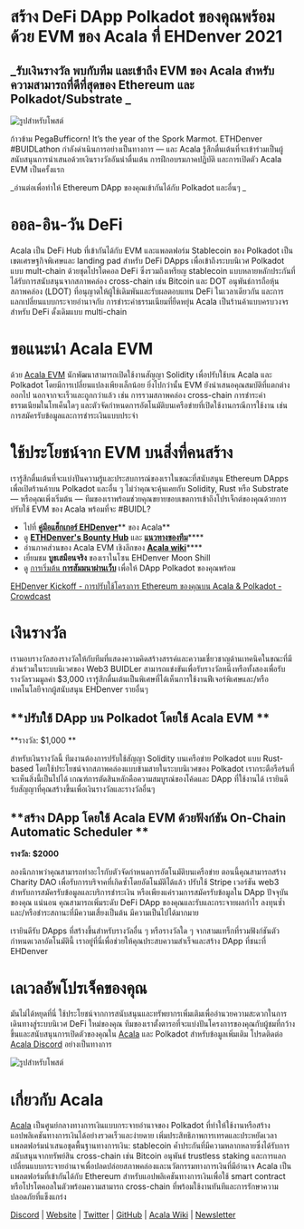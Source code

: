 # สร้าง DeFi DApp Polkadot ของคุณพร้อมด้วย EVM ของ Acala ที่ EHDenver 2021

## _รับเงินรางวัล พบกับทีม และเข้าถึง EVM ของ Acala สำหรับความสามารถที่ดีที่สุดของ Ethereum และ Polkadot/Substrate _

![รูปสำหรับโพสต์](https://miro.medium.com/max/2560/1*OKzZKcRtTyzG9XexXTWwNw.png)

ก้าวข้าม PegaBufficorn!  It’s the year of the Spork Marmot. ETHDenver #BUIDLathon กำลังดำเนินการอย่างเป็นทางการ — และ Acala รู้สึกตื่นเต้นที่จะเข้าร่วมเป็นผู้สนับสนุนการนำเสนอด้วยเงินรางวัลอันน่าตื่นเต้น การฝึกอบรมภาคปฏิบัติ และการเปิดตัว Acala EVM เป็นครั้งแรก

_อ่านต่อเพื่อทำให้ Ethereum DApp ของคุณเข้ากันได้กับ Polkadot และอื่นๆ _

# ออล-อิน-วัน DeFi

Acala เป็น DeFi Hub ที่เข้ากันได้กับ EVM และแพลตฟอร์ม Stablecoin ของ Polkadot  เป็นเขตเศรษฐกิจพิเศษและ landing pad สำหรับ DeFi DApps เพื่อเข้าถึงระบบนิเวศ Polkadot แบบ mult-chain ด้วยชุดโปรโตคอล DeFi ซึ่งรวมถึงเหรียญ stablecoin แบบหลายหลักประกันที่ได้รับการสนับสนุนจากสภาพคล่อง cross-chain เช่น Bitcoin และ DOT อนุพันธ์การถือหุ้นสภาพคล่อง (LDOT) ที่อนุญาตให้ผู้ใช้เดิมพันและรับผลตอบแทน DeFi ในเวลาเดียวกัน และการแลกเปลี่ยนแบบกระจายอำนาจกับ การชำระค่าธรรมเนียมที่ยืดหยุ่น Acala เป็นร้านค้าแบบครบวงจรสำหรับ DeFi ดั้งเดิมแบบ multi-chain

# ขอแนะนำ Acala EVM

ด้วย [Acala EVM](https://wiki.acala.network/learn/basics/acala-evm/acala-evm-composable-defi-stack) นักพัฒนาสามารถเปิดใช้งานสัญญา Solidity เพื่อปรับใช้บน Acala และ Polkadot โดยมีการเปลี่ยนแปลงเพียงเล็กน้อย  ยิ่งไปกว่านั้น EVM ยังนำเสนอคุณสมบัติที่แตกต่างออกไป นอกจากจะเร็วและถูกกว่าแล้ว เช่น การรวมสภาพคล่อง cross-chain การชำระค่าธรรมเนียมในโทเค็นใดๆ และตัวจัดกำหนดการอัตโนมัติบนเครือข่ายที่เปิดใช้งานกรณีการใช้งาน เช่น การสมัครรับข้อมูลและการชำระเงินแบบประจำ

# ใช้ประโยชน์จาก EVM บนสิ่งที่คนสร้าง

เรารู้สึกตื่นเต้นที่จะแบ่งปันความรู้และประสบการณ์ของเราในขณะที่สนับสนุน Ethereum DApps เพื่อเปิดร้านค้าบน Polkadot และอื่น ๆ  ไม่ว่าคุณจะคุ้นเคยกับ Solidity, Rust หรือ Substrate — หรือคุณเพิ่งเริ่มต้น — ทีมของเราพร้อมช่วยคุณขยายขอบเขตการเข้าถึงโปรเจ็กต์ของคุณด้วยการปรับใช้ EVM ของ Acala  พร้อมที่จะ #BUIDL?

- ไปที่ [**คู่มือแฮ็กเกอร์ EHDenver**](https://wiki.acala.network/general/contribution-rewards/ethdenver-hacker)** ของ Acala**
- ดู [**ETHDenver's Bounty Hub**](https://www.ethdenver.com/post/acala) และ [**แนวทางของทีม**](https://www.ethdenver.com/judging)****
- อ่านภาคส่วนของ Acala EVM เชิงลึกของ [**Acala wiki**](https://wiki.acala.network/learn/basics/acala-evm)****
- เยี่ยมชม **บูธเสมือนจริง** ของเราในโซน EHDenver Moon Shill
- ดู [การเริ่มต้น **การสัมมนาผ่านเว็บ**](https://www.crowdcast.io/e/acala-ethdenver-2021) เพื่อให้ DApp Polkadot ของคุณพร้อม

[EHDenver Kickoff - การปรับใช้โครงการ Ethereum ของคุณบน Acala & Polkadot - Crowdcast ](https://www.crowdcast.io/e/acala-ethdenver-2021)

# เงินรางวัล

เรามอบรางวัลสองรางวัลให้กับทีมที่แสดงความคิดสร้างสรรค์และความเชี่ยวชาญด้านเทคนิคในขณะที่มีส่วนร่วมในระบบนิเวศของ Web3  BUIDLer สามารถแข่งขันเพื่อรับรางวัลหนึ่งหรือทั้งสองเพื่อรับรางวัลรวมมูลค่า $3,000  เรารู้สึกตื่นเต้นเป็นพิเศษที่ได้เห็นการใช้งานฟีเจอร์พิเศษและ/หรือเทคโนโลยีจากผู้สนับสนุน EHDenver รายอื่นๆ

## **ปรับใช้ DApp บน Polkadot โดยใช้ Acala EVM **

**รางวัล: $1,000 **

สำหรับเงินรางวัลนี้ ทีมงานต้องการปรับใช้สัญญา Solidity บนเครือข่าย Polkadot แบบ Rust-based โดยใช้ประโยชน์จากสภาพคล่องแบบข้ามสายในระบบนิเวศของ Polkadot  เรากระตือรือร้นที่จะเห็นสิ่งนี้เป็นไปได้ เกณฑ์การตัดสินหลักคือความสมบูรณ์ของโค้ดและ DApp ที่ใช้งานได้  เรายินดีรับสัญญาที่คุณสร้างขึ้นเพื่อเงินรางวัลและรางวัลอื่นๆ

## **สร้าง DApp โดยใช้ Acala EVM ด้วยฟังก์ชัน On-Chain Automatic Scheduler **

**รางวัล: $2000**

ลองนึกภาพว่าคุณสามารถทำอะไรกับตัวจัดกำหนดการอัตโนมัติบนเครือข่าย ตอนนี้คุณสามารถสร้าง Charity DAO เพื่อรับการบริจาคที่เกิดซ้ำโดยอัตโนมัติได้แล้ว ปรับใช้ Stripe เวอร์ชัน web3 สำหรับการสมัครรับข้อมูลและบริการชำระเงิน หรือเพียงแค่รวมการสมัครรับข้อมูลใน DApp ปัจจุบันของคุณ แน่นอน คุณสามารถเพิ่มระดับ DeFi DApp ของคุณและรับและกระจายผลกำไร ลงทุนซ้ำ และ/หรือชำระสถานะที่มีความเสี่ยงเป็นต้น  มีความเป็นไปได้มากมาย

เรายินดีรับ DApps ที่สร้างขึ้นสำหรับรางวัลอื่น ๆ หรือรางวัลใด ๆ จากสามแทร็กที่รวมฟังก์ชันตัวกำหนดเวลาอัตโนมัตินี้  เราอยู่ที่นี่เพื่อช่วยให้คุณประสบความสำเร็จและสร้าง DApp ที่ชนะที่ EHDenver

# เลเวลอัพโปรเจ็คของคุณ

มันไม่ได้หยุดที่นี่  ใช้ประโยชน์จากการสนับสนุนและทรัพยากรเพิ่มเติมเพื่ออำนวยความสะดวกในการเดินทางสู่ระบบนิเวศ DeFi ใหม่ของคุณ  ทีมของเราตั้งตารอที่จะแบ่งปันโครงการของคุณกับผู้ชมที่กว้างขึ้นและสนับสนุนการเปิดตัวของคุณใน [Acala](https://acala.network) และ Polkadot  สำหรับข้อมูลเพิ่มเติม โปรดติดต่อ [Acala Discord](https://discord.gg/WZFZkqSzYa) อย่างเป็นทางการ

![รูปสำหรับโพสต์](https://miro.medium.com/max/2402/1*xKdKCXlMPnyTQqZT5XlD_Q.png)

# เกี่ยวกับ Acala

[Acala](http://acala.network/) เป็นศูนย์กลางทางการเงินแบบกระจายอำนาจของ Polkadot ที่ทำให้ใช้งานหรือสร้างแอปพลิเคชันทางการเงินได้อย่างรวดเร็วและง่ายดาย เพิ่มประสิทธิภาพการเทรดและประหยัดเวลา แพลตฟอร์มนำเสนอชุดพื้นฐานทางการเงิน: stablecoin ค้ำประกันที่มีความหลากหลายซึ่งได้รับการสนับสนุนจากทรัพย์สิน cross-chain เช่น Bitcoin อนุพันธ์ trustless staking และการแลกเปลี่ยนแบบกระจายอำนาจเพื่อปลดปล่อยสภาพคล่องและนวัตกรรมทางการเงินที่มีอำนาจ Acala เป็นแพลตฟอร์มที่เข้ากันได้กับ Ethereum สำหรับแอปพลิเคชันทางการเงินเพื่อใช้ smart contract หรือโปรโตคอลในตัวพร้อมความสามารถ cross-chain ที่พร้อมใช้งานทันทีและการรักษาความปลอดภัยที่แข็งแกร่ง

[Discord](https://discord.gg/vdbFVCH) | [Website](https://acala.network/) | [Twitter](https://twitter.com/AcalaNetwork) | [GitHub](https://github.com/AcalaNetwork/Acala) | [Acala Wiki](https://github.com/AcalaNetwork/Acala/wiki) | [Newsletter](https://share.hsforms.com/1X9RxkXk-R62I0VNbATaDXw4h8qc)
